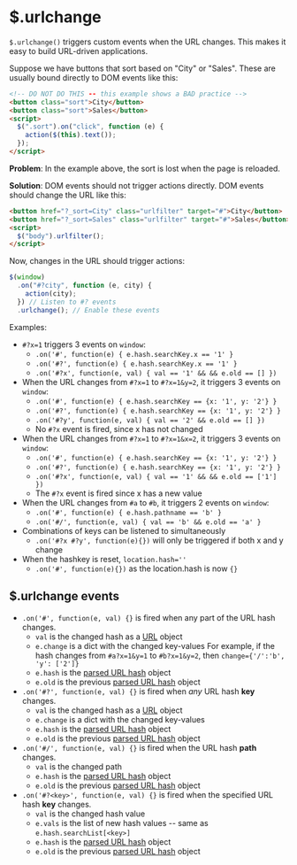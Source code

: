 # $.urlchange

`$.urlchange()` triggers custom events when the URL changes. This makes it easy
to build URL-driven applications.

Suppose we have buttons that sort based on "City" or "Sales". These are usually
bound directly to DOM events like this:

```html
<!-- DO NOT DO THIS -- this example shows a BAD practice -->
<button class="sort">City</button>
<button class="sort">Sales</button>
<script>
  $(".sort").on("click", function (e) {
    action($(this).text());
  });
</script>
```

**Problem**: In the example above, the sort is lost when the page is reloaded.

**Solution**: DOM events should not trigger actions directly. DOM events should
change the URL like this:

```html
<button href="?_sort=City" class="urlfilter" target="#">City</button>
<button href="?_sort=Sales" class="urlfilter" target="#">Sales</button>
<script>
  $("body").urlfilter();
</script>
```

Now, changes in the URL should trigger actions:

```js
$(window)
  .on("#?city", function (e, city) {
    action(city);
  }) // Listen to #? events
  .urlchange(); // Enable these events
```

Examples:

- `#?x=1` triggers 3 events on `window`:
  - `.on('#', function(e) { e.hash.searchKey.x == '1' }`
  - `.on('#?', function(e) { e.hash.searchKey.x == '1' }`
  - `.on('#?x', function(e, val) { val == '1' && && e.old == [] })`
- When the URL changes from `#?x=1` to `#?x=1&y=2`, it triggers 3 events on `window`:
  - `.on('#', function(e) { e.hash.searchKey == {x: '1', y: '2'} }`
  - `.on('#?', function(e) { e.hash.searchKey == {x: '1', y: '2'} }`
  - `.on('#?y', function(e, val) { val == '2' && e.old == [] })`
  - No `#?x` event is fired, since x has not changed
- When the URL changes from `#?x=1` to `#?x=1&x=2`, it triggers 3 events on `window`:
  - `.on('#', function(e) { e.hash.searchKey == {x: '1', y: '2'} }`
  - `.on('#?', function(e) { e.hash.searchKey == {x: '1', y: '2'} }`
  - `.on('#?x', function(e, val) { val == '1' && && e.old == ['1'] })`
  - The `#?x` event is fired since x has a new value
- When the URL changes from `#a` to `#b`, it triggers 2 events on `window`:
  - `.on('#', function(e) { e.hash.pathname == 'b' }`
  - `.on('#/', function(e, val) { val == 'b' && e.old == 'a' }`
- Combinations of keys can be listened to simultaneously
  - `.on('#?x #?y', function(e){})` will only be triggered if both x and y change
- When the hashkey is reset, `location.hash=''`
  - `.on('#', function(e){})` as the location.hash is now `{}`

## $.urlchange events

- `.on('#', function(e, val) {}` is fired when any part of the URL hash changes.
  - `val` is the changed hash as a [URL](#urlparse) object
  - `e.change` is a dict with the changed key-values
    For example, if the hash changes from `#a?x=1&y=1` to `#b?x=1&y=2`,
    then `change={'/':'b', 'y': ['2']}`
  - `e.hash` is the [parsed URL hash](#urlparse) object
  - `e.old` is the previous [parsed URL hash](#urlparse) object
- `.on('#?', function(e, val) {}` is fired when _any_ URL hash **key** changes.
  - `val` is the changed hash as a [URL](#urlparse) object
  - `e.change` is a dict with the changed key-values
  - `e.hash` is the [parsed URL hash](#urlparse) object
  - `e.old` is the previous [parsed URL hash](#urlparse) object
- `.on('#/', function(e, val) {}` is fired when the URL hash **path** changes.
  - `val` is the changed path
  - `e.hash` is the [parsed URL hash](#urlparse) object
  - `e.old` is the previous [parsed URL hash](#urlparse) object
- `.on('#?<key>', function(e, val) {}` is fired when the specified URL hash **key** changes.
  - `val` is the changed hash value
  - `e.vals` is the list of new hash values -- same as `e.hash.searchList[<key>]`
  - `e.hash` is the [parsed URL hash](#urlparse) object
  - `e.old` is the previous [parsed URL hash](#urlparse) object
